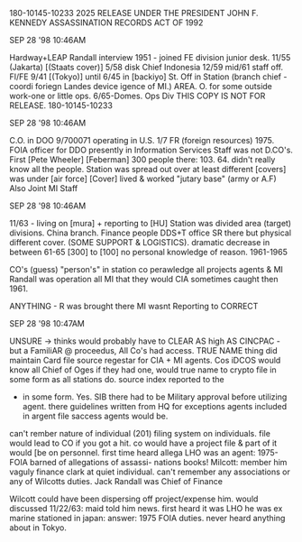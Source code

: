 180-10145-10233
2025 RELEASE UNDER THE PRESIDENT JOHN F. KENNEDY ASSASSINATION RECORDS ACT OF 1992

SEP 28 '98 10:46AM

Hardway+LEAP
Randall interview
1951 - joined FE division
junior desk.
11/55 (Jakarta) [(Staats cover)]
5/58 disk Chief Indonesia
12/59
mid/61 staff off. FI/FE
9/41 [(Tokyo)] until
6/45
in [backiyo]
St. Off in Station
(branch chief - coordi
foriegn Landes device
igence of MI.)
AREA.
O. for some outside
work-one or little ops.
6/65-Domes. Ops Div
THIS COPY IS NOT
FOR RELEASE.
180-10145-10233

SEP 28 '98 10:46AM

C.O. in DOO
9/700071
operating in U.S.
1/7 FR (foreign resources)
1975.
FOIA officer for DDO
presently in Information
Services Staff
was not D.CO's.
First [Pete Wheeler]
[Feberman]
300 people there: 103.
64.
didn't really know all
the people.
Station was spread out
over at least different
[covers]
was under [air force]
[Cover]
lived & worked
"jutary base" (army
or A.F)
Also Joint MI Staff

SEP 28 '98 10:46AM

11/63 - living on [mura] + reporting to
[HU]
Station was divided
area (target) divisions.
China branch.
Finance people
DDS+T office
SR there but physical
different cover.
(SOME SUPPORT & LOGISTICS).
dramatic decrease in
between 61-65
[300] to [100] no personal
knowledge of reason.
1961-1965

CO's (guess)
"person's" in station co
perawledge all projects
agents & MI
Randall was operation
all MI that they would
CIA sometimes
caught then
1961.

ANYTHING - R was brought there
MI wasnt Reporting to CORRECT

SEP 28 '98 10:47AM

UNSURE → thinks would probably have to CLEAR AS high
AS
CINCPAC - but a FamiliAR @ proceedus,
All Co's had access.
TRUE NAME
thing did maintain
Card file source
regestar for CIA +
MI agents.
Cos
iDCOS
would know all
Chief of Oges if they
had one,
would true name to
crypto file in some
form as all stations do.
source index reported to the
- in some form.
Yes.
SIB
there had to be Military approval before
utilizing agent.
there
guidelines written
from HQ
for exceptions
agents included in
argent file saccess agents
would be.

can't rember nature of
individual (201) filing
system on individuals.
file would lead to
CO if you got a hit.
co would have a project
file & part of it would
[be on personnel.
first time heard allega
LHO was an agent:
1975- FOIA barned
of allegations of assassi-
nations books!
Milcott:
member him vaguly
finance clark at
quiet individual.
can't remember any
associations or any of
Wilcotts duties.
Jack Randall was Chief
of Finance

Wilcott could have
been dispersing off
project/expense him.
would discussed
11/22/63:
maid told him news.
first heard it was LHO
he was ex marine
stationed in japan:
answer: 1975 FOIA duties.
never heard anything about
in Tokyo.
